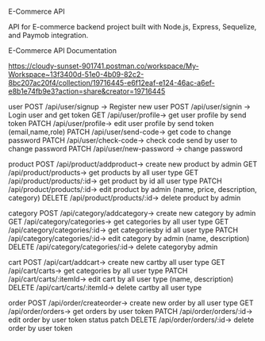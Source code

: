 E-Commerce API

API for E-commerce backend project built with Node.js, Express, Sequelize, and Paymob integration.

E-Commerce API Documentation

https://cloudy-sunset-901741.postman.co/workspace/My-Workspace~13f3400d-51e0-4b09-82c2-8bc207ac20f4/collection/19716445-e6f12eaf-e124-46ac-a6ef-e8b1e74fb9e3?action=share&creator=19716445

user
POST /api/user/signup → Register new user
POST /api/user/signin → Login user and get token
GET /api/user/profile→ get user profile by send token
PATCH /api/user/profile→ edit user profile by send token (email,name,role)
PATCH /api/user/send-code→ get code to change password
PATCH /api/user/check-code→ check code send by user to change password
PATCH /api/user/new-password → change password

product
POST /api/product/addproduct→ create new product by admin
GET /api/product/products→ get products by all user type
GET /api/product/products/:id→ get product by id all user type
PATCH /api/product/products/:id→ edit product by admin (name, price, description, category)
DELETE /api/product/products/:id→ delete product by admin

category
POST /api/category/addcategory→ create new category by admin
GET /api/category/categories→ get categories by all user type
GET /api/category/categories/:id→ get categoriesby id all user type
PATCH /api/category/categories/:id→ edit category by admin (name, description)
DELETE /api/category/categories/:id→ delete categoryby admin

cart
POST /api/cart/addcart→ create new cartby all user type
GET /api/cart/carts→ get categories by all user type
PATCH /api/cart/carts/:itemId→ edit cart by all user type (name, description)
DELETE /api/cart/carts/:itemId→ delete cartby all user type


order
POST /api/order/createorder→ create new order by all user type
GET /api/order/orders→ get orders by user token
PATCH /api/order/orders/:id→ edit order by user token status patch
DELETE /api/order/orders/:id→ delete order by user token





